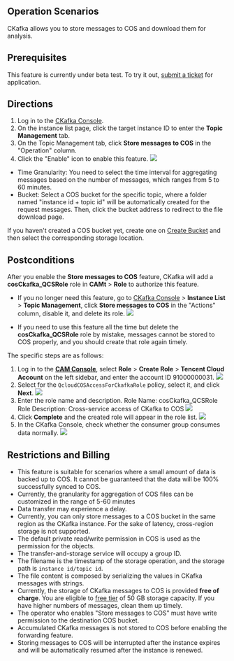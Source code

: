 ## Operation Scenarios
CKafka allows you to store messages to COS and download them for analysis.

## Prerequisites
This feature is currently under beta test. To try it out, [submit a ticket](https://console.cloud.tencent.com/workorder/category?level1_id=6&level2_id=335&source=0&data_title=%E6%B6%88%E6%81%AF%E9%98%9F%E5%88%97CMQ/CKAFKA/IoT%20MQ&step=1) for application.

## Directions
1. Log in to the [CKafka Console](https://console.cloud.tencent.com/ckafka).
2. On the instance list page, click the target instance ID to enter the **Topic Management** tab.
3. On the Topic Management tab, click **Store messages to COS** in the "Operation" column.
4. Click the "Enable" icon to enable this feature.
![](https://main.qcloudimg.com/raw/04d60a7d3ad31482b97d777d0525c521.png)
 - Time Granularity: You need to select the time interval for aggregating messages based on the number of messages, which ranges from 5 to 60 minutes.
 - Bucket: Select a COS bucket for the specific topic, where a folder named "instance id + topic id" will be automatically created for the request messages. Then, click the bucket address to redirect to the file download page.

If you haven't created a COS bucket yet, create one on [Create Bucket](https://console.cloud.tencent.com/cos5/bucket) and then select the corresponding storage location.

## Postconditions
After you enable the **Store messages to COS** feature, CKafka will add a **cosCkafka_QCSRole** role in **CAMt** > **Role** to authorize this feature.
- If you no longer need this feature, go to [CKafka Console](https://console.cloud.tencent.com/ckafka/index?rid=1) > **Instance List** > **Topic Management**, click **Store messages to COS** in the "Actions" column, disable it, and delete its role.
![](https://main.qcloudimg.com/raw/ffc5692c9accc5a6f209c832e125121e.png)

- If you need to use this feature all the time but delete the **cosCkafka_QCSRole** role by mistake, messages cannot be stored to COS properly, and you should create that role again timely.

The specific steps are as follows:
1. Log in to the **[CAM Console](https://console.cloud.tencent.com/cam/overview)**, select **Role** > **Create Role** > **Tencent Cloud Account** on the left sidebar, and enter the account ID 91000000031.
![](https://main.qcloudimg.com/raw/a1d1804eb487adfa7a871d52fb536336.png)
2. Select for the `QcloudCOSAccessForCkafkaRole` policy, select it, and click **Next**.
![](https://main.qcloudimg.com/raw/6f14c065bceb3c21438ecb4a2df70663.png)
3. Enter the role name and description.
Role Name: cosCkafka_QCSRole
Role Description: 	Cross-service access of CKafka to COS
![](https://main.qcloudimg.com/raw/193a3d01b247ba38b5da51fda96a0efb.png)
4. Click **Complete** and the created role will appear in the role list.
![](https://main.qcloudimg.com/raw/d7d1c233b9271d08d999fd7d67366a11.png)
5. In the CKafka Console, check whether the consumer group consumes data normally.
![](https://main.qcloudimg.com/raw/349f6814ebcce445c751d23dba93d291.png)

## Restrictions and Billing
- This feature is suitable for scenarios where a small amount of data is backed up to COS. It cannot be guaranteed that the data will be 100% successfully synced to COS.
- Currently, the granularity for aggregation of COS files can be customized in the range of 5-60 minutes
- Data transfer may experience a delay.
- Currently, you can only store messages to a COS bucket in the same region as the CKafka instance. For the sake of latency, cross-region storage is not supported.
- The default private read/write permission in COS is used as the permission for the objects.
- The transfer-and-storage service will occupy a group ID.
- The filename is the timestamp of the storage operation, and the storage path is `instance id/topic id`.
- The file content is composed by serializing the values in CKafka messages with strings.
- Currently, the storage of CKafka messages to COS is provided **free of charge**. You are eligible to [free tier](https://intl.cloud.tencent.com/document/product/436/6240) of 50 GB storage capacity. If you have higher numbers of messages, clean them up timely.
- The operator who enables "Store messages to COS" must have write permission to the destination COS bucket.
- Accumulated CKafka messages is not stored to COS before enabling the forwarding feature.
- Storing messages to COS will be interrupted after the instance expires and will be automatically resumed after the instance is renewed.
